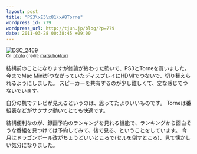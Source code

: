 ```yaml
--- 
layout: post
title: "PS3\xE3\x81\xA8Torne"
wordpress_id: 779
wordpress_url: http://tjun.jp/blog/?p=779
date: 2011-03-28 00:38:45 +09:00
---
```

<a href="http://www.flickr.com/photos/50007612@N00/4445153003/" title="DSC_2469" target="_blank"><img src="http://farm3.static.flickr.com/2757/4445153003_de2d8fabaf_m.jpg" alt="DSC_2469" border="0" /></a><br /><small><a href="http://creativecommons.org/licenses/by-sa/2.0/" title="Attribution-ShareAlike License" target="_blank"><img src="http://tjun.jp/blog/wp-content/plugins/photo-dropper/images/cc.png" alt="Creative Commons License" border="0" width="16" height="16" align="absmiddle" /></a> <a href="http://www.photodropper.com/photos/" target="_blank">photo</a> credit: <a href="http://www.flickr.com/photos/50007612@N00/4445153003/" title="matsubokkuri" target="_blank">matsubokkuri</a></small>

結構前のことになりますが修論が終わった勢いで、PS3とTorneを買いました。
今までMac MiniがつながっていたディスプレイにHDMIでつないで、切り替えられるようにしました。
スピーカーを共有するのが少し難しくて、変な感じでつないでいます。

自分の机でテレビが見えるというのは、思ってたよりいいものです。
Torneは番組表などがサクサク動いてとても快適です。

結構便利なのが、録画予約のランキングを見れる機能で、ランキングから面白そうな番組を見つけては予約してみて、後で見る、ということをしています。
今月はドラゴンボール改がちょうどいいところで(セルを倒すところ)、見て懐かしい気分になりました。

